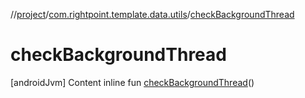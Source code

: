 //[project](../index.md)/[com.rightpoint.template.data.utils](index.md)/[checkBackgroundThread](check-background-thread.md)



# checkBackgroundThread
[androidJvm]
Content
inline fun [checkBackgroundThread](check-background-thread.md)()
